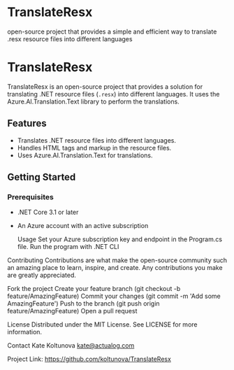 # TranslateResx
open-source project that provides a simple and efficient way to translate .resx resource files into different languages
# TranslateResx

TranslateResx is an open-source project that provides a solution for translating .NET resource files (`.resx`) into different languages. It uses the Azure.AI.Translation.Text library to perform the translations.

## Features

- Translates .NET resource files into different languages.
- Handles HTML tags and markup in the resource files.
- Uses Azure.AI.Translation.Text for translations.

## Getting Started

### Prerequisites

- .NET Core 3.1 or later
- An Azure account with an active subscription

  Usage
Set your Azure subscription key and endpoint in the Program.cs file.
Run the program with .NET CLI

Contributing
Contributions are what make the open-source community such an amazing place to learn, inspire, and create. Any contributions you make are greatly appreciated.

Fork the project
Create your feature branch (git checkout -b feature/AmazingFeature)
Commit your changes (git commit -m 'Add some AmazingFeature')
Push to the branch (git push origin feature/AmazingFeature)
Open a pull request

License
Distributed under the MIT License. See LICENSE for more information.

Contact
Kate Koltunova kate@actualog.com

Project Link: https://github.com/koltunova/TranslateResx
